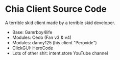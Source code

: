 # Chia Client Source Code
A terrible skid client made by a terrible skid developer.

- Base: Gamrboy4life
- Modules: Cedo (Fan v3 & v4)
- Modules: danny125 (his client "Peroxide")
- ClickGUI: HeroCode
- Lots of other shit: intent.store YouTube channel
